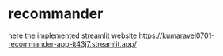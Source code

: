 # recommander

here the implemented streamlit website 
https://kumaravel0701-recommander-app-it43j7.streamlit.app/
